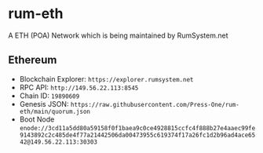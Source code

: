 # rum-eth

A ETH (POA) Network which is being maintained by RumSystem.net

## Ethereum

- Blockchain Explorer: `https://explorer.rumsystem.net`
- RPC API: `http://149.56.22.113:8545`
- Chain ID: `19890609`
- Genesis JSON: `https://raw.githubusercontent.com/Press-One/rum-eth/main/quorum.json`
- Boot Node `enode://3cd11a5dd80a59158f0f1baea9c0ce4928815ccfc4f888b27e4aaec99fe9143892c2c485de4f77a21442506da00473955c619374f17a26fc1d2b96ad4ace6542@149.56.22.113:30303`
